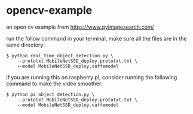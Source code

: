 # opencv-example

an open cv example from https://www.pyimagesearch.com/


run the follow command in your terminal, make sure all the files are in the same directory:

```
$ python real_time_object_detection.py \
	--prototxt MobileNetSSD_deploy.prototxt.txt \
	--model MobileNetSSD_deploy.caffemodel
```

if you are running this on raspberry pi, consider running the following command to make the video smoother:

```
$ python pi_object_detection.py \
	--prototxt MobileNetSSD_deploy.prototxt.txt \
	--model MobileNetSSD_deploy.caffemodel
```